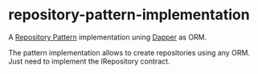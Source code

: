 # repository-pattern-implementation

A [Repository Pattern](https://docs.microsoft.com/en-us/dotnet/architecture/microservices/microservice-ddd-cqrs-patterns/infrastructure-persistence-layer-design#:~:text=of%20Work%20patterns.-,The%20Repository%20pattern,from%20the%20domain%20model%20layer.) implementation uning [Dapper](https://github.com/StackExchange/Dapper) as ORM. 

The pattern implementation allows to create repositories using any ORM. Just need to implement the IRepository contract.
